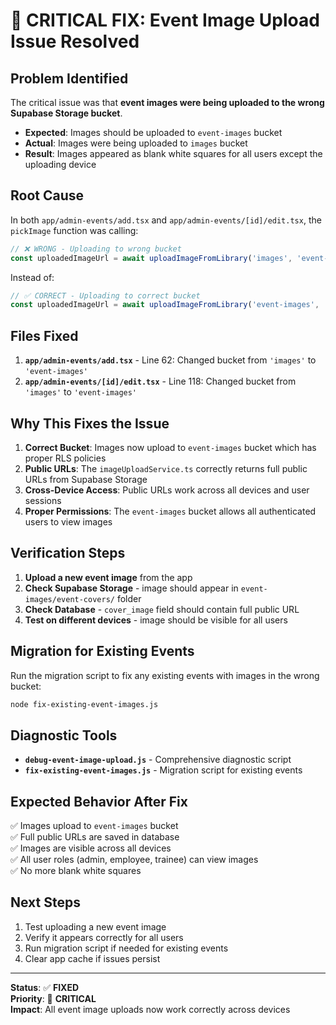 # 🚨 CRITICAL FIX: Event Image Upload Issue Resolved

## Problem Identified
The critical issue was that **event images were being uploaded to the wrong Supabase Storage bucket**. 

- **Expected**: Images should be uploaded to `event-images` bucket
- **Actual**: Images were being uploaded to `images` bucket
- **Result**: Images appeared as blank white squares for all users except the uploading device

## Root Cause
In both `app/admin-events/add.tsx` and `app/admin-events/[id]/edit.tsx`, the `pickImage` function was calling:

```typescript
// ❌ WRONG - Uploading to wrong bucket
const uploadedImageUrl = await uploadImageFromLibrary('images', 'event-covers');
```

Instead of:

```typescript
// ✅ CORRECT - Uploading to correct bucket
const uploadedImageUrl = await uploadImageFromLibrary('event-images', 'event-covers');
```

## Files Fixed
1. **`app/admin-events/add.tsx`** - Line 62: Changed bucket from `'images'` to `'event-images'`
2. **`app/admin-events/[id]/edit.tsx`** - Line 118: Changed bucket from `'images'` to `'event-images'`

## Why This Fixes the Issue
1. **Correct Bucket**: Images now upload to `event-images` bucket which has proper RLS policies
2. **Public URLs**: The `imageUploadService.ts` correctly returns full public URLs from Supabase Storage
3. **Cross-Device Access**: Public URLs work across all devices and user sessions
4. **Proper Permissions**: The `event-images` bucket allows all authenticated users to view images

## Verification Steps
1. **Upload a new event image** from the app
2. **Check Supabase Storage** - image should appear in `event-images/event-covers/` folder
3. **Check Database** - `cover_image` field should contain full public URL
4. **Test on different devices** - image should be visible for all users

## Migration for Existing Events
Run the migration script to fix any existing events with images in the wrong bucket:

```bash
node fix-existing-event-images.js
```

## Diagnostic Tools
- **`debug-event-image-upload.js`** - Comprehensive diagnostic script
- **`fix-existing-event-images.js`** - Migration script for existing events

## Expected Behavior After Fix
✅ Images upload to `event-images` bucket  
✅ Full public URLs are saved in database  
✅ Images are visible across all devices  
✅ All user roles (admin, employee, trainee) can view images  
✅ No more blank white squares  

## Next Steps
1. Test uploading a new event image
2. Verify it appears correctly for all users
3. Run migration script if needed for existing events
4. Clear app cache if issues persist

---

**Status**: ✅ **FIXED**  
**Priority**: 🚨 **CRITICAL**  
**Impact**: All event image uploads now work correctly across devices 